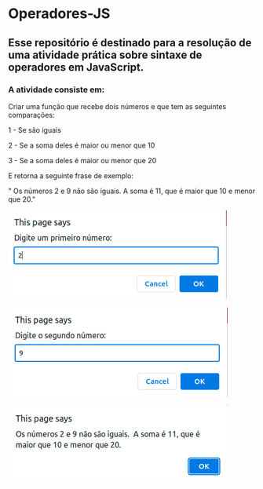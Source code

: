 # Operadores-JS
## Esse repositório é destinado para a resolução de uma atividade prática sobre sintaxe de operadores em JavaScript.
### A atividade consiste em:
Criar uma função que recebe dois números e que tem as seguintes comparações:

1 - Se são iguais

2 - Se a soma deles é maior ou menor que 10

3 - Se a soma deles é maior ou menor que 20

E retorna a seguinte frase de exemplo: 

" Os números 2 e 9 não são iguais. A soma é 11, que é maior que 10 e menor que 20."


![](https://github.com/DayaneAlRodrigues/Operadores-JS/blob/main/1.png)

![](https://github.com/DayaneAlRodrigues/Operadores-JS/blob/main/2.png)

![](https://github.com/DayaneAlRodrigues/Operadores-JS/blob/main/3.png)
